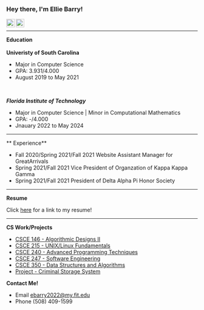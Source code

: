 ### Hey there, I'm Ellie Barry!
<a href="https://www.instagram.com/ellieebarry">
  <img align="left" alt="Ellie's Instagram" width="22px" src="https://upload.wikimedia.org/wikipedia/commons/thumb/a/a5/Instagram_icon.png/1024px-Instagram_icon.png" />
</a>
<a href="https://www.linkedin.com/in/ellieebarry">
  <img align="left" alt="Ellie's Linkedin" width="22px" src="https://raw.githubusercontent.com/peterthehan/peterthehan/master/assets/linkedin.svg" />
</a>

</br>

---

**Education**</br></br>
**Univeristy of South Carolina**
- Major in Computer Science
- GPA: 3.931/4.000
- August 2019 to May 2021
</br>

***Florida Institute of Technology***
- Major in Computer Science | Minor in Computational Mathematics
- GPA: -/4.000
- Jnauary 2022 to May 2024

---

** Experience**
- Fall 2020/Spring 2021/Fall 2021 Website Assistant Manager for GreatArrivals
- Spring 2021/Fall 2021 Vice President of Organzation of Kappa Kappa Gamma
- Spring 2021/Fall 2021 President of Delta Alpha Pi Honor Society

---

**Resume**

Click [here](https://github.com/ellieebarry/Resume/raw/main/Resume.pdf) for a link to my resume!

---

**CS Work/Projects**
- [CSCE 146 - Algorithmic Designs II](https://github.com/ellieebarry/CSCE146)
- [CSCE 215 - UNIX/Linux Fundamentals](https://github.com/ellieebarry/CSCE215)
- [CSCE 240 - Advanced Programming Techniques](https://github.com/ellieebarry/CSCE240)
- [CSCE 247 - Software Engineering](https://github.com/ellieebarry/CSCE247) 
- [CSCE 350 - Data Structures and Algorithms](https://github.com/ellieebarry/CSCE350) 
- [Project - Criminal Storage System](https://github.com/ellieebarry/CriminalStorageSystem)

**Contact Me!**
- Email ebarry2022@my.fit.edu
- Phone (508) 409-1599

